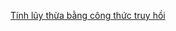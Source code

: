 [Tính lũy thừa bằng công thức truy hồi](https://freetuts.net/thuat-toan-tinh-luy-thua-nhanh-trong-cc++-2681.html)